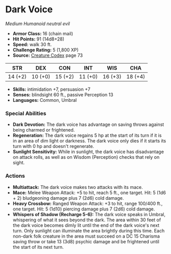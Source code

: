 # Dark Voice

*Medium* *Humanoid* *neutral evil*

- **Armor Class:** 16 (chain mail)
- **Hit Points:** 91 (14d8+28)
- **Speed:** walk 30 ft.
- **Challenge Rating:** 5 (1,800 XP)
- **Source:** [Creature Codex](https://koboldpress.com/kpstore/product/creature-codex-for-5th-edition-dnd) page 73

| STR | DEX | CON | INT | WIS | CHA |
| --- | --- | --- | --- | --- | --- |
| 14 (+2) | 10 (+0) | 15 (+2) | 11 (+0) | 16 (+3) | 18 (+4) |

- **Skills:** intimidation +7, persuasion +7
- **Senses:** blindsight 60 ft., passive Perception 13
- **Languages:** Common, Umbral

### Special Abilities

- **Dark Devotion:** The dark voice has advantage on saving throws against being charmed or frightened.
- **Regeneration:** The dark voice regains 5 hp at the start of its turn if it is in an area of dim light or darkness. The dark voice only dies if it starts its turn with 0 hp and doesn't regenerate.
- **Sunlight Sensitivity:** While in sunlight, the dark voice has disadvantage on attack rolls, as well as on Wisdom (Perception) checks that rely on sight.

### Actions

- **Multiattack:** The dark voice makes two attacks with its mace.
- **Mace:** Melee Weapon Attack: +5 to hit, reach 5 ft., one target. Hit: 5 (1d6 + 2) bludgeoning damage plus 7 (2d6) cold damage.
- **Heavy Crossbow:** Ranged Weapon Attack: +3 to hit, range 100/400 ft., one target. Hit: 5 (1d10) piercing damage plus 7 (2d6) cold damage.
- **Whispers of Shadow (Recharge 5-6):** The dark voice speaks in Umbral, whispering of what it sees beyond the dark. The area within 30 feet of the dark voice becomes dimly lit until the end of the dark voice's next turn. Only sunlight can illuminate the area brightly during this time. Each non-dark folk creature in the area must succeed on a DC 15 Charisma saving throw or take 13 (3d8) psychic damage and be frightened until the start of its next turn.


